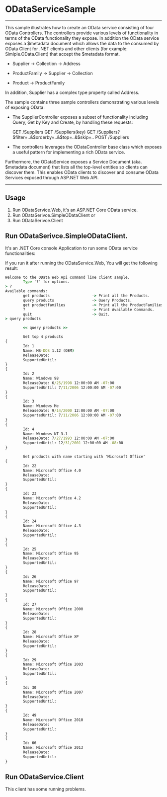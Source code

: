 # ODataServiceSample
------------------

This sample illustrates how to create an OData service consisting of four OData Controllers.
The controllers provide various levels of functionality in terms of the OData functionality 
they expose. In addition the OData service exposes a $metadata document which allows the data 
to the consumed by OData Client for .NET clients and other clients (for example: Simiple.OData.Client) 
that accept the $metadata format.

* Supplier
    -> Collection<ProductFamily>
    -> Address

* ProductFamily
    -> Supplier
    -> Collection<Product>

* Product
    -> ProductFamily

In addition, Supplier has a complex type property called Address.

The sample contains three sample controllers demonstrating various levels of 
exposing OData:

* The SupplierController exposes a subset of functionality including Query, Get by Key and 
Create, by handling these requests:

  GET /Suppliers
  GET /Suppliers(key)
  GET /Suppliers?$filter=..&$orderby=..&$top=..&$skip=..
  POST /Suppliers

* The controllers leverages the ODataController base class which
exposes a useful pattern for implementing a rich OData service.

Furthermore, the ODataService exposes a Service Document (aka. $metadata document) that 
lists all the top-level entities so clients can discover them. This enables OData clients
to discover and consume OData Services exposed through ASP.NET Web API.

------------------
## Usage

1. Run ODataService.Web, it's an ASP.NET Core OData service.
2. Run ODataSerivce.SimpleODataClient or
3. Run ODataSerivce.Client


## Run ODataSerivce.SimpleODataClient.

It's an .NET Core console Application to run some OData service functionalities:

If you run it after running the ODataService.Web, You will get the following result:

```cmd
Welcome to the OData Web Api command line client sample.
        Type '?' for options.
> ?
Available commands:
        get products                   -> Print all the Products.
        query products                 -> Query Products.
        get productfamilies            -> Print all the ProductFamilies.
        ?                              -> Print Available Commands.
        quit                           -> Quit.
> query products

        << query products >>

        Get top 4 products
{
        Id: 1
        Name: MS-DOS 1.12 (OEM)
        ReleaseDate:
        SupportedUntil:
}
{
        Id: 2
        Name: Windows 98
        ReleaseDate: 6/25/1998 12:00:00 AM -07:00
        SupportedUntil: 7/11/2006 12:00:00 AM -07:00
}
{
        Id: 3
        Name: Windows Me
        ReleaseDate: 9/14/2000 12:00:00 AM -07:00
        SupportedUntil: 7/11/2006 12:00:00 AM -07:00
}
{
        Id: 4
        Name: Windows NT 3.1
        ReleaseDate: 7/27/1993 12:00:00 AM -07:00
        SupportedUntil: 12/31/2001 12:00:00 AM -08:00
}

        Get products with name starting with 'Microsoft Office'
{
        Id: 22
        Name: Microsoft Office 4.0
        ReleaseDate:
        SupportedUntil:
}
{
        Id: 23
        Name: Microsoft Office 4.2
        ReleaseDate:
        SupportedUntil:
}
{
        Id: 24
        Name: Microsoft Office 4.3
        ReleaseDate:
        SupportedUntil:
}
{
        Id: 25
        Name: Microsoft Office 95
        ReleaseDate:
        SupportedUntil:
}
{
        Id: 26
        Name: Microsoft Office 97
        ReleaseDate:
        SupportedUntil:
}
{
        Id: 27
        Name: Microsoft Office 2000
        ReleaseDate:
        SupportedUntil:
}
{
        Id: 28
        Name: Microsoft Office XP
        ReleaseDate:
        SupportedUntil:
}
{
        Id: 29
        Name: Microsoft Office 2003
        ReleaseDate:
        SupportedUntil:
}
{
        Id: 30
        Name: Microsoft Office 2007
        ReleaseDate:
        SupportedUntil:
}
{
        Id: 49
        Name: Microsoft Office 2010
        ReleaseDate:
        SupportedUntil:
}
{
        Id: 66
        Name: Microsoft Office 2013
        ReleaseDate:
        SupportedUntil:
}
```

## Run ODataService.Client

This client has some running problems.
